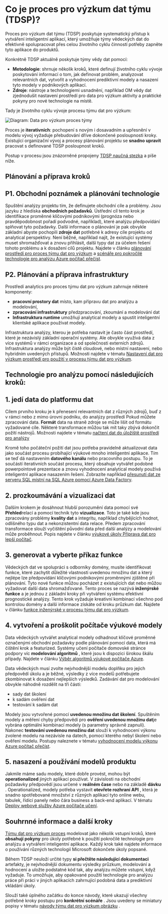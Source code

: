 <properties
    pageTitle="Co je proces pro výzkum týmu dat?  | Microsoft Azure"
    description="Proces týmu dat pro výzkum je metodu systematický vytvářet inteligentní aplikace, které využívají pokročilé technologie pro analýzu."
    keywords="data pro výzkum proces týmy vědy dat"
    services="machine-learning"
    documentationCenter=""
    authors="bradsev"
    manager="jhubbard"
    editor="cgronlun" />

<tags
    ms.service="machine-learning"
    ms.workload="data-services"
    ms.tgt_pltfrm="na"
    ms.devlang="na"
    ms.topic="article"
    ms.date="09/19/2016"
    ms.author="bradsev" />


# <a name="what-is-the-team-data-science-process-tdsp"></a>Co je proces pro výzkum dat týmu (TDSP)?

Proces pro výzkum dat týmu (TDSP) poskytuje systematický přístup k vytváření inteligentní aplikací, který umožňuje týmy vědeckých dat do efektivně spolupracovat přes celou životního cyklu činností potřeby zapněte tyto aplikace do produktů.

Konkrétně TDSP aktuálně poskytuje týmy vědy dat pomocí:

- **Metodologie**: shrnuje několik kroků, které definují životního cyklu vývoje poskytování informací o tom, jak definovat problém, analyzovat relevantních dat, vytvořit a vyhodnocení prediktivní modely a nasazení tyto modely v podnikových aplikací.
- **Zdroje**: nástroje a technologiemi usnadnění, například OM vědy dat zjednodušit nastavení prostředí pro data pro výzkum aktivity a praktické pokyny pro nové technologie na místě.

Tady je životního cyklu vývoje procesu týmu dat pro výzkum:

![Diagram: Data pro výzkum proces týmy ](./media/data-science-process-overview/data-science-process-for-teams-diagram.png)


Proces je **iterativních**: pochopení s novým i dosavadním a upřesnění v modelu vývoj vyžaduje přebudování dříve dokončené posloupnosti kroky. Existující organizační vývoj a procesy plánování projektu se **snadno upravit** pracovat s definované TDSP posloupnost kroků.

Postup v procesu jsou znázorněné propojeny [TDSP naučná stezka](https://azure.microsoft.com/documentation/learning-paths/data-science-process/) a píše níže.  


## <a name="planning-and-preparation-steps"></a>Plánování a příprava kroků

## <a name="p1-business-and-technology-planning"></a>P1. Obchodní poznámek a plánování technologie

Spuštění analýzy projektu tím, že definujete obchodní cíle a problémy. Jsou jazyku z hlediska **obchodních požadavků**. Ústřední cíl tento krok je identifikace proměnné klíčovými podnikovými (prognóza nebo pravděpodobnost pořadí podvodné, například), které analýzu předpovídání splňovat tyto požadavky. Další informace o plánování je pak obvykle základní abyste pochopili **zdroje dat** potřebné k adresy cíle projektu od analytical perspektivy. Není běžné, například najít, že existující systémy muset shromažďovat a znovu přihlásit, další typy dat za účelem řešení tohoto problému a k dosažení cílů projektu. Najdete v článku [plánování prostředí pro proces týmu dat pro výzkum](machine-learning-data-science-plan-your-environment.md) a [scénáře pro pokročilé technologie pro analýzu Azure počítač přečíst](machine-learning-data-science-plan-sample-scenarios.md).  


## <a name="p2-plan-and-prepare-infrastructure"></a>P2. Plánování a příprava infrastruktury

Prostředí analytics pro proces týmu dat pro výzkum zahrnuje některé komponenty:

- **pracovní prostory dat** místo, kam přípravu dat pro analýzu a modelování,
- **zpracování infrastruktury** předzpracování, zkoumání a modelování dat
- **Infrastruktura runtime** umožňují analytical modely a spustit inteligentní klientské aplikace používat modely.  

Infrastruktura analýzy, kterou je potřeba nastavit je často část prostředí, které je nezávislý základní operační systémy. Ale obvykle využívá data z více systémů v rámci organizace a od společnosti externích zdrojů. Infrastruktura analýzy může být čistě cloudové, nebo místní nastavení, nebo hybridním uvedených přístupů. Možnosti najdete v tématu [Nastavení dat pro výzkum prostředí pro použití v procesu týmu dat pro výzkum](machine-learning-data-science-environment-setup.md).


## <a name="analytics-steps"></a>Technologie pro analýzu pomocí následujících kroků:  

## <a name="1-ingest-the-data-into-the-data-platform"></a>1. jedí data do platformu dat

Cílem prvního kroku je k přenesení relevantních dat z různých zdrojů, buď z v rámci nebo z mimo úrovni podniku, do analýzy prostředí Pokud můžete zpracování data. **Formát** data na straně zdroje se může lišit od formátu vyžadované cíle. Některé transformace můžou tak mít taky zbývá dokončit požití nástrojů. Možnosti najdete v tématu [načtení dat do úložiště prostředí pro analýzy](machine-learning-data-science-ingest-data.md)

Kromě toho počáteční požití dat jsou potřeba pravidelně aktualizovat data jako součást procesu probíhající výukové mnoho inteligentní aplikace. Tím se teď dá nastavením **datového kanálu** nebo pracovního postupu. To je součástí iterativních součást procesu, který obsahuje vytvářet podobné powerpointové prezentace a znovu vyhodnocení analytical modely používá inteligentní aplikace nasazením řešení. Zobrazíte například [přesunutí dat ze serveru SQL místní na SQL Azure pomocí Azure Data Factory](machine-learning-data-science-move-sql-azure-adf.md).


## <a name="2-explore-and-visualize-the-data"></a>2. prozkoumávání a vizualizaci dat

Dalším krokem je dosáhnout hlubší porozumění data pomocí své **Přehled**relací a pomocí technik tyto **vizualizace**. Toto je také kde jsou zpracovány problémy **kvality dat** a integritu, například chybějících hodnot, odlišného typu dat a nekonzistentní data relace. Předem zpracování transformace slouží vyčištění původní data před další analýzy a modelování může proběhnout. Popis najdete v článku [výukové úkoly Příprava dat pro lepší počítač](machine-learning-data-science-prepare-data.md).


## <a name="3-generate-and-select-features"></a>3. generovat a vyberte příkaz funkce

Vědeckých dat ve spolupráci s odborníky domény, musíte identifikovat funkce, které zachytit důležité vlastnosti uvedenou množinu dat a který nejlépe lze předpovídání klíčovými podnikovými proměnnými zjištěné při plánování. Tyto nové funkce můžou pocházet z existujících dat nebo můžou vyžadovat další data shromažďované. Tento proces se nazývá **inženýrské funkce** a je jednou z základní kroky při vytváření systému efektivní prognostické analýzy. Tento krok vyžaduje kreativní kombinací všechno pod kontrolou domény a další informace získáte od kroku průzkum dat. Najdete v článku [funkce inženýrské v procesu týmu dat pro výzkum](machine-learning-data-science-create-features.md).


## <a name="4-create-and-train-machine-learning-models"></a>4. vytvoření a proškolit počítače výukové modely

Data vědeckých vytvářet analytical modely odhadnout klíčové proměnné označenými obchodní požadavky podle plánování pomocí data, která má čištění krok a featurized. Systémy učení počítače domovské stránce podpory víc **modelování algoritmů** , které jsou k dispozici širokou škálu případy. Najdete v článku [Výběr algoritmů výukové počítače Azure](machine-learning-algorithm-choice.md).

Data vědeckých musí zvolte nejvhodnější modelu doplňku pro jejich předpovědí úkolu a je běžné, výsledky z více modelů potřebujete zkombinovat k dosažení nejlepších výsledků. Zadávání dat pro modelování obvykle náhodně rozdělit na tři části:

- sady dat školení
- k sadám ověření dat
- testování k sadám dat

Modely jsou vytvořené pomocí **uvedenou množinu dat školení**. Spuštěním modely a měření chyby předpovědí pro **ověření uvedenou množinu dat**je vybrána optimální kombinací modely (s parametry správně zapnuli). Nakonec **testování uvedenou množinu dat** slouží k vyhodnocení výkonu zvolené modelu na nezávisle na datech, pomocí kterého nebyl školení nebo ověření modelu.  Postupy naleznete v tématu [vyhodnocení modelu výkonu Azure počítač přečíst](machine-learning-evaluate-model-performance.md).


## <a name="5-deploy-and-consume-the-models-in-the-product"></a>5. nasazení a používání modelů produktu

Jakmile máme sadu modely, které dobře provést, mohou být **operationalized** jiných aplikací používat. V závislosti na obchodní požadavky předpovědí jsou určené v **reálném čase** nebo na základě **dávku** . Operationalized, modely potřeba vystavit **otevřete rozhraní API** , která je snadno spotřebované množství z různých aplikací tyto online webu, tabulek, řídicí panely nebo čára business a back-end aplikací. V tématu [Deploy webové služby Azure počítače učení](machine-learning-publish-a-machine-learning-web-service.md).


## <a name="summary-and-next-steps"></a>Souhrnné informace a další kroky

[Týmu dat pro výzkum proces](https://azure.microsoft.com/documentation/learning-paths/data-science-process/) modelovat jako několik vstupní kroků, které **obsahují pokyny** pro úkoly potřebné k použití pokročilé technologie pro analýzu a vytváření inteligentní aplikace. Každý krok také najdete informace o používání různých technologií Microsoft dokončete úkoly popsané.

Během TDSP neuloží určité typy **si přečtěte následující dokumentaci** artefakty, je nejvhodnější dokumentu výsledky průzkum, modelování a hodnocení a uložte podstatné kód tak, aby analýzu můžete vstupní, když vyžaduje. To umožňuje, aby opakované použití technologie pro analýzu práce při práci v jiných aplikacích zahrnující podobná data a prediktivní vkládání úkoly.

Slouží také úplného začátku do konce návody, které ukazují všechny potřebné kroky postupu pro **konkrétní scénáře** . Jsou uvedeny se miniatury popisy v tématu [návody týmu dat pro výzkum obrázku](data-science-process-walkthroughs.md) .
